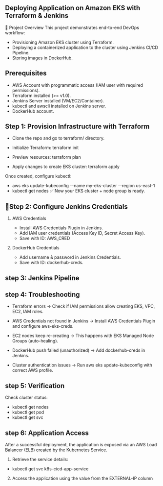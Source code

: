 ## Deploying Application on Amazon EKS with Terraform & Jenkins
📌 Project Overview
This project demonstrates end-to-end DevOps workflow:
 - Provisioning Amazon EKS cluster using Terraform.
 - Deploying a containerized application to the cluster using Jenkins CI/CD Pipeline.
 - Storing images in DockerHub.

## Prerequisites
 - AWS Account with programmatic access (IAM user with required permissions).
 - Terraform installed (>= v1.0).
 - Jenkins Server installed (VM/EC2/Container).
 - kubectl and awscli installed on Jenkins server.
 - DockerHub account.

## Step 1: Provision Infrastructure with Terraform
 
   - Clone the repo and go to terraform/ directory.

   - Initialize Terraform: terraform init

   - Preview resources: terraform plan

   - Apply changes to create EKS cluster: terraform apply 

Once created, configure kubectl:
- aws eks update-kubeconfig --name my-eks-cluster --region us-east-1
- kubectl get nodes
✅ Now your EKS cluster + node group is ready.


## 🔑Step 2: Configure Jenkins Credentials

1. AWS Credentials
   - Install AWS Credentials Plugin in Jenkins.
   - Add IAM user credentials (Access Key ID, Secret Access Key).
   - Save with ID: AWS_CRED

2. DockerHub Credentials
   - Add username & password in Jenkins Credentials.
   - Save with ID: dockerhub-creds.

## step 3: Jenkins Pipeline

## step 4: Troubleshooting
 - Terraform errors
 → Check if IAM permissions allow creating EKS, VPC, EC2, IAM roles.

 - AWS Credentials not found in Jenkins
 → Install AWS Credentials Plugin and configure aws-eks-creds.

 - EC2 nodes keep re-creating
 → This happens with EKS Managed Node Groups (auto-healing).

 - DockerHub push failed (unauthorized)
 → Add dockerhub-creds in Jenkins.

 - Cluster authentication issues
 → Run aws eks update-kubeconfig with correct AWS profile.

## step 5: Verification
Check cluster status:

 - kubectl get nodes
 - kubectl get pod
 - kubectl get svc

## step 6: Application Access
After a successful deployment, the application is exposed via an AWS Load Balancer (ELB) created by the Kubernetes Service.
1. Retrieve the service details:
- kubectl get svc k8s-cicd-app-service

2. Access the application using the value from the EXTERNAL-IP column
